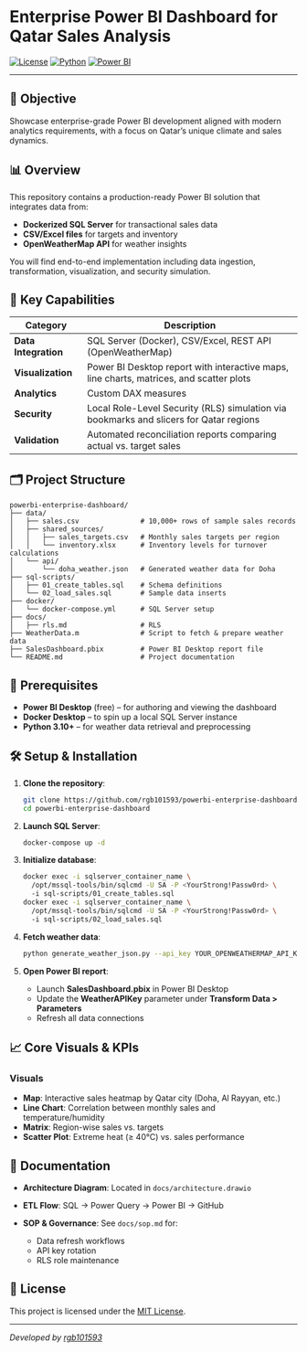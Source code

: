 # Enterprise Power BI Dashboard for Qatar Sales Analysis

[![License](https://img.shields.io/badge/license-MIT-blue.svg)](LICENSE) [![Python](https://img.shields.io/badge/python-3.10%2B-green)](https://www.python.org/) [![Power BI](https://img.shields.io/badge/Power%20BI-Report-yellow)](https://powerbi.microsoft.com/)

---

## 🚀 Objective

Showcase enterprise-grade Power BI development aligned with modern analytics requirements, with a focus on Qatar’s unique climate and sales dynamics.

## 📊 Overview

This repository contains a production-ready Power BI solution that integrates data from:

* **Dockerized SQL Server** for transactional sales data
* **CSV/Excel files** for targets and inventory
* **OpenWeatherMap API** for weather insights

You will find end-to-end implementation including data ingestion, transformation, visualization, and security simulation.

## 🎯 Key Capabilities

| Category             | Description                                                                              |
| -------------------- | ---------------------------------------------------------------------------------------- |
| **Data Integration** | SQL Server (Docker), CSV/Excel, REST API (OpenWeatherMap)                                |
| **Visualization**    | Power BI Desktop report with interactive maps, line charts, matrices, and scatter plots  |
| **Analytics**        | Custom DAX measures |
| **Security**         | Local Role-Level Security (RLS) simulation via bookmarks and slicers for Qatar regions   |
| **Validation**       | Automated reconciliation reports comparing actual vs. target sales                       |


## 🗂️ Project Structure

```
powerbi-enterprise-dashboard/
├── data/
│   ├── sales.csv               # 10,000+ rows of sample sales records
│   ├── shared_sources/
│   │   ├── sales_targets.csv   # Monthly sales targets per region
│   │   └── inventory.xlsx      # Inventory levels for turnover calculations
│   └── api/
│       └── doha_weather.json   # Generated weather data for Doha
├── sql-scripts/
│   ├── 01_create_tables.sql    # Schema definitions
│   └── 02_load_sales.sql       # Sample data inserts
├── docker/
│   └── docker-compose.yml      # SQL Server setup
├── docs/
│   ├── rls.md                  # RLS 
├── WeatherData.m               # Script to fetch & prepare weather data
├── SalesDashboard.pbix         # Power BI Desktop report file
└── README.md                   # Project documentation
```

## 🔧 Prerequisites

* **Power BI Desktop** (free) – for authoring and viewing the dashboard
* **Docker Desktop** – to spin up a local SQL Server instance
* **Python 3.10+** – for weather data retrieval and preprocessing

## 🛠️ Setup & Installation

1. **Clone the repository**:

   ```bash
   git clone https://github.com/rgb101593/powerbi-enterprise-dashboard.git
   cd powerbi-enterprise-dashboard
   ```

2. **Launch SQL Server**:

   ```bash
   docker-compose up -d
   ```

3. **Initialize database**:

   ```bash
   docker exec -i sqlserver_container_name \  
     /opt/mssql-tools/bin/sqlcmd -U SA -P <YourStrong!Passw0rd> \  
     -i sql-scripts/01_create_tables.sql
   docker exec -i sqlserver_container_name \  
     /opt/mssql-tools/bin/sqlcmd -U SA -P <YourStrong!Passw0rd> \  
     -i sql-scripts/02_load_sales.sql
   ```

4. **Fetch weather data**:

   ```bash
   python generate_weather_json.py --api_key YOUR_OPENWEATHERMAP_API_KEY
   ```

5. **Open Power BI report**:

   * Launch **SalesDashboard.pbix** in Power BI Desktop
   * Update the **WeatherAPIKey** parameter under **Transform Data > Parameters**
   * Refresh all data connections

## 📈 Core Visuals & KPIs

### Visuals

* **Map**: Interactive sales heatmap by Qatar city (Doha, Al Rayyan, etc.)
* **Line Chart**: Correlation between monthly sales and temperature/humidity
* **Matrix**: Region-wise sales vs. targets
* **Scatter Plot**: Extreme heat (≥ 40°C) vs. sales performance


## 📝 Documentation

* **Architecture Diagram**: Located in `docs/architecture.drawio`
* **ETL Flow**: SQL → Power Query → Power BI → GitHub
* **SOP & Governance**: See `docs/sop.md` for:

  * Data refresh workflows
  * API key rotation
  * RLS role maintenance



## 📄 License

This project is licensed under the [MIT License](LICENSE).

---

*Developed  by [rgb101593](https://github.com/rgb101593)*
